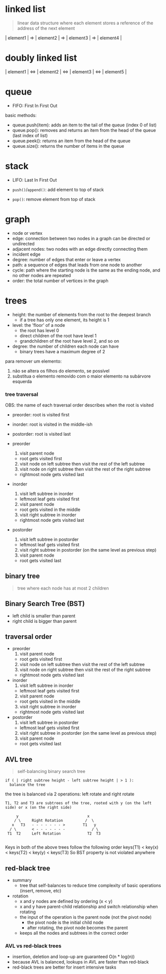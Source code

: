 
# linked list

> linear data structure where each element stores a reference of the address of the next element

| element1 | => | element2 | => | element3 | => | element4 |

# doubly linked list

| element1 | <=> | element2 | <=> | element3 | <=> | element5 |

# queue

- FIFO: First In First Out

basic methods:
- queue.push(item): adds an item to the tail of the queue (index 0 of list)
- queue.pop(): removes and returns an item from the head of the queue (last index of list)
- queue.peek(): returns an item from the head of the queue
- queue.size(): returns the number of items in the queue

# stack

- LIFO: Last In First Out

- `push()`/`append()`: add element to top of stack
- `pop()`: remove element from top of stack

# graph

- node or vertex
- edge: connection between two nodes in a graph can be directed or undirected
- adjacent nodes: two nodes with an edge directly connecting them
- incident edge
- degree: number of edges that enter or leave a vertex
- path: a sequence of edges that leads from one node to another
- cycle: path where the starting node is the same as the ending node, and no other nodes are repeated
- order: the total number of vertices in the graph

<!--adjacency matrix-->

# trees

- height: the number of elements from the root to the deepest branch
  - if a tree has only one element, its height is 1
- level: the 'floor' of a node
  - the root has level 0
  - direct children of the root have level 1
  - grandchildren of the root have level 2, and so on
- degree: the number of children each node can have
  - binary trees have a maximum degree of 2

para remover um elemento:
1. não se altera os filhos do elemento, se possível
2. substitua o elemento removido com o maior elemento na subárvore esquerda

### tree traversal

OBS: the name of each traversal order describes when the root is visited

- preorder: root is visited first
- inorder: root is visited in the middle-ish
- postorder: root is visited last

- preorder
  1. visit parent node
    - root gets visited first
  2. visit node on left subtree then visit the rest of the left subtree
  3. visit node on right subtree then visit the rest of the right subtree
    - rightmost node gets visited last
- inorder
  1. visit left subtree in inorder
    - leftmost leaf gets visited first
  2. visit parent node
    - root gets visited in the middle
  3. visit right subtree in inorder
    - rightmost node gets visited last
- postorder
  1. visit left subtree in postorder
    - leftmost leaf gets visited first
  2. visit right subtree in postorder (on the same level as previous step)
  3. visit parent node
    - root gets visited last

## binary tree

> tree where each node has at most 2 children

## Binary Search Tree (BST)

- left child is smaller than parent
- right child is bigger than parent

## traversal order

- preorder
  1. visit parent node
    - root gets visited first
  2. visit node on left subtree then visit the rest of the left subtree
  3. visit node on right subtree then visit the rest of the right subtree
    - rightmost node gets visited last
- inorder
  1. visit left subtree in inorder
    - leftmost leaf gets visited first
  2. visit parent node
    - root gets visited in the middle
  3. visit right subtree in inorder
    - rightmost node gets visited last
- postorder
  1. visit left subtree in postorder
    - leftmost leaf gets visited first
  2. visit right subtree in postorder (on the same level as previous step)
  3. visit parent node
    - root gets visited last

## AVL tree

> self-balancing binary search tree

```
if ( | right subtree height - left subtree height | > 1 ):
  balance the tree
```

the tree is balanced via 2 operations: left rotate and right rotate

```
T1, T2 and T3 are subtrees of the tree, rooted with y (on the left side) or x (on the right side)

     y                               x
    / \     Right Rotation          /  \
   x   T3   - - - - - - - >        T1   y
  / \       < - - - - - - -            / \
 T1  T2     Left Rotation            T2  T3
 
```

Keys in both of the above trees follow the following order
keys(T1) < key(x) < keys(T2) < key(y) < keys(T3)
So BST property is not violated anywhere

## red-black tree

- summary
  - tree that self-balances to reduce time complexity of basic operations (insert, remove, etc)
- rotation
  - x and y nodes are defined by ordering (x < y)
  - x and y have parent-child relationship and switch relationship when rotating
  - the input of the operation is the parent node (not the pivot node)
    - the pivot node is the initial child node
    - after rotating, the pivot node becomes the parent
  - keeps all the nodes and subtrees in the correct order


### AVL vs red-black trees

- insertion, deletion and loop-up are guaranteed O(n * log(n))
- because AVL is balanced, lookups in AVL are faster than red-black
- red-black trees are better for insert intensive tasks
